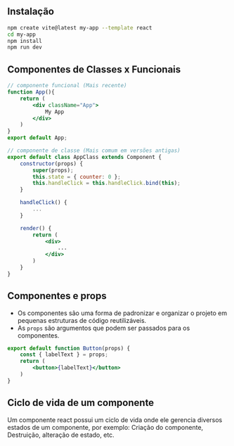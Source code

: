 ## Instalação
```sh
npm create vite@latest my-app --template react
cd my-app
npm install
npm run dev
```

## Componentes de Classes x Funcionais
```jsx
// componente funcional (Mais recente)
function App(){
    return (
        <div className="App">
            My App
        </div>
    )
}
export default App;
```

```jsx
// componente de classe (Mais comum em versões antigas)
export default class AppClass extends Component {
    constructor(props) {
        super(props);
        this.state = { counter: 0 };
        this.handleClick = this.handleClick.bind(this);
    }

    handleClick() {
        ...
    }

    render() {
        return (
            <div>
                ...
            </div>
        )
    }
}
```


## Componentes e props
- Os componentes são uma forma de padronizar e organizar o projeto em pequenas estruturas de código reutilizáveis.
- As `props` são argumentos que podem ser passados para os componentes.

```jsx
export default function Button(props) {
    const { labelText } = props;
    return (
        <button>{labelText}</button>
    )
}
```

## Ciclo de vida de um componente
Um componente react possui um ciclo de vida onde ele gerencia diversos estados de um componente, por exemplo: Criação do componente, Destruição, alteração de estado, etc.

